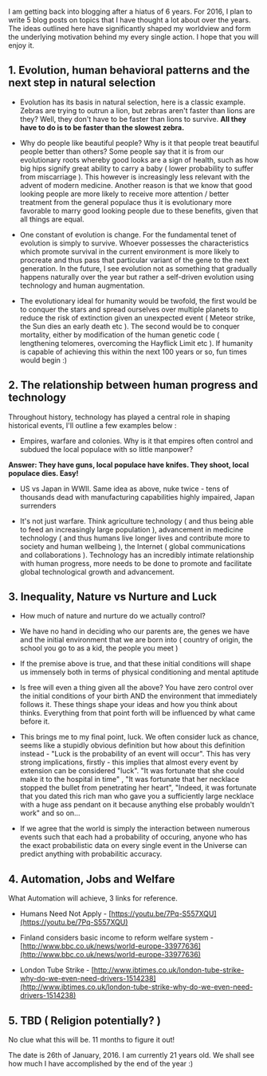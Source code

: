 I am getting back into blogging after a hiatus of 6 years. For 2016, I plan to write 5 blog posts on topics that I have thought a lot about over the years. The ideas outlined here have significantly shaped my worldview and form the underlying motivation behind my every single action. I hope that you will enjoy it.

## 1. Evolution, human behavioral patterns and the next step in natural selection


* Evolution has its basis in natural selection, here is a classic example. Zebras are trying to outrun a lion, but zebras aren't faster than lions are they? Well, they don't have to be faster than lions to survive. **All they have to do is to be faster than the slowest zebra.**

* Why do people like beautiful people? Why is it that people treat beautiful people better than others? Some people say that it is from our evolutionary roots whereby good looks are a sign of health, such as how big hips signify great ability to carry a baby ( lower probability to suffer from miscarriage ). This however is increasingly less relevant with the advent of modern medicine. Another reason is that we know that good looking people are more likely to receive more attention / better treatment from the general populace thus it is evolutionary more favorable to marry good looking people due to these benefits, given that all things are equal.

* One constant of evolution is change. For the fundamental tenet of evolution is simply to survive. Whoever possesses the characteristics which promote survival in the current environment is more likely to procreate and thus pass that particular variant of the gene to the next generation. In the future, I see evolution not as something that gradually happens naturally over the year but rather a self-driven evolution using technology and human augmentation. 

* The evolutionary ideal for humanity would be twofold, the first would be to conquer the stars and spread ourselves over multiple planets to reduce the risk of extinction given an unexpected event ( Meteor strike, the Sun dies an early death etc ). The second would be to conquer mortality, either by modification of the human genetic code ( lengthening telomeres, overcoming the Hayflick Limit etc ). If humanity is capable of achieving this within the next 100 years or so, fun times would begin :)

## 2. The relationship between human progress and technology

Throughout history, technology has played a central role in shaping historical events, I'll outline a few examples below :

* Empires, warfare and colonies. Why is it that empires often control and subdued the local populace with so little manpower? 

**Answer: They have guns, local populace have knifes. They shoot, local populace dies. Easy!**

* US vs Japan in WWII. Same idea as above, nuke twice - tens of thousands dead with manufacturing capabilities highly impaired, Japan surrenders

* It's not just warfare. Think agriculture technology ( and thus being able to feed an increasingly large population ), advancement in medicine technology ( and thus humans live longer lives and contribute more to society and human wellbeing ), the Internet ( global communications and collaborations ). Technology has an incredibly intimate relationship with human progress, more needs to be done to promote and facilitate global technological growth and advancement. 


## 3. Inequality, Nature vs Nurture and Luck

* How much of nature and nurture do we actually control?

* We have no hand in deciding who our parents are, the genes we have and the initial environment that we are born into ( country of origin, the school you go to as a kid, the people you meet )

* If the premise above is true, and that these initial conditions will shape us immensely both in terms of physical conditioning and mental aptitude

* Is free will even a thing given all the above? You have zero control over the initial conditions of your birth AND the environment that immediately follows it. These things shape your ideas and how you think about thinks. Everything from that point forth will be influenced by what came before it.

* This brings me to my final point, luck. We often consider luck as chance, seems like a  stupidly obvious definition but how about this definition instead - "Luck is the probability of an event will occur". This has very strong implications, firstly - this implies that almost every event by extension can be considered "luck". "It was fortunate that she could make it to the hospital in time" , "It was fortunate that her necklace stopped the bullet from penetrating her heart", "Indeed, it was fortunate that you dated this rich man who gave you a sufficiently large necklace with a huge ass pendant on it because anything else probably wouldn't work" and so on...

* If we agree that the world is simply the interaction between numerous events such that each had a probability of occuring, anyone who has the exact probabilistic data on every single event in the Universe can predict anything with probabilitic accuracy.

## 4. Automation, Jobs and Welfare

What Automation will achieve, 3 links for reference.

* Humans Need Not Apply - [https://youtu.be/7Pq-S557XQU](https://youtu.be/7Pq-S557XQU)

* Finland considers basic income to reform welfare system - [http://www.bbc.co.uk/news/world-europe-33977636](http://www.bbc.co.uk/news/world-europe-33977636)

* London Tube Strike - [http://www.ibtimes.co.uk/london-tube-strike-why-do-we-even-need-drivers-1514238](http://www.ibtimes.co.uk/london-tube-strike-why-do-we-even-need-drivers-1514238)


## 5. TBD ( Religion potentially? )

No clue what this will be. 11 months to figure it out!


The date is 26th of January, 2016. I am currently 21 years old. We shall see how much I have accomplished by the end of the year :)

